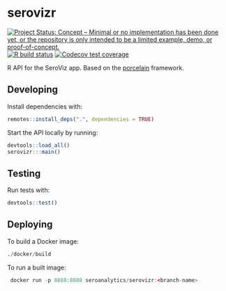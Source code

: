 # serovizr

<!-- badges: start -->
[![Project Status: Concept – Minimal or no implementation has been done yet, or the repository is only intended to be a limited example, demo, or proof-of-concept.](https://www.repostatus.org/badges/latest/concept.svg)](https://www.repostatus.org/#concept)
[![R build status](https://github.com/seroanalytics/serovizr/workflows/R-CMD-check/badge.svg)](https://github.com/seroanalytics/serovizr/actions)
[![Codecov test coverage](https://codecov.io/gh/seroanalytics/serovizr/branch/master/graph/badge.svg)](https://codecov.io/gh/seroanalytics/serovizr?branch=master)
<!-- badges: end -->

R API for the SeroViz app. Based on the [porcelain](https://github.com/reside-ic/porcelain) framework.

## Developing
Install dependencies with:

```r
remotes::install_deps(".", dependencies = TRUE)
```

Start the API locally by running:

```r
devtools::load_all()
serovizr:::main()
```

## Testing
Run tests with:

```r
devtools::test()
```

## Deploying
To build a Docker image:

``` r
./docker/build
```

To run a built image:

``` r
 docker run -p 8888:8888 seroanalytics/serovizr:<branch-name>
```
